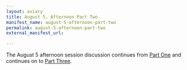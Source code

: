 ```yaml
---
layout: aviary
title: August 5, Afternoon Part Two
manifest_name: august-5-afternoon-part-two
permalink: august-5-afternoon-part-two
external_manifest_url: 

---
```

The August 5 afternoon session discussion continues from <a href="https://tanyaclement.github.io/harvard1953/august-5-afternoon-part-one">Part One</a> and continues on to <a href="https://tanyaclement.github.io/harvard1953/august-5-afternoon-part-three">Part Three</a>.
